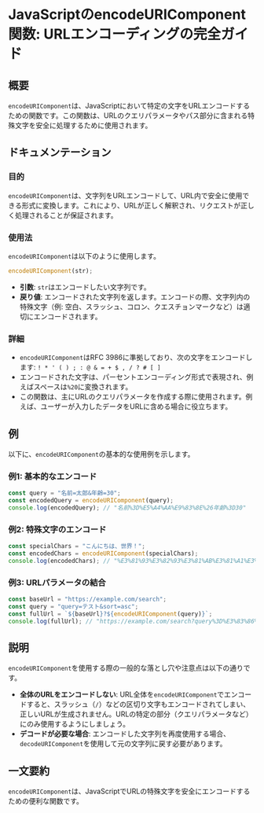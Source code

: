 <!--
Meta Description: # JavaScriptのencodeURIComponent関数: URLエンコーディングの完全ガイド ## 概要 `encodeURIComponent`は、JavaScriptにおいて特定の文字をURLエンコードするための関数です。この関数は、URLのクエリパラメータやパス部分に含まれる特殊文...
Meta Keywords: encodeuricomponent, const, query, javascript, console
-->

# JavaScriptのencodeURIComponent関数: URLエンコーディングの完全ガイド

## 概要
`encodeURIComponent`は、JavaScriptにおいて特定の文字をURLエンコードするための関数です。この関数は、URLのクエリパラメータやパス部分に含まれる特殊文字を安全に処理するために使用されます。

## ドキュメンテーション
### 目的
`encodeURIComponent`は、文字列をURLエンコードして、URL内で安全に使用できる形式に変換します。これにより、URLが正しく解釈され、リクエストが正しく処理されることが保証されます。

### 使用法
`encodeURIComponent`は以下のように使用します。

```javascript
encodeURIComponent(str);
```

- **引数**: `str`はエンコードしたい文字列です。
- **戻り値**: エンコードされた文字列を返します。エンコードの際、文字列内の特殊文字（例: 空白、スラッシュ、コロン、クエスチョンマークなど）は適切にエンコードされます。

### 詳細
- `encodeURIComponent`はRFC 3986に準拠しており、次の文字をエンコードします: `! * ' ( ) ; : @ & = + $ , / ? # [ ]`
- エンコードされた文字は、パーセントエンコーディング形式で表現され、例えばスペースは`%20`に変換されます。
- この関数は、主にURLのクエリパラメータを作成する際に使用されます。例えば、ユーザーが入力したデータをURLに含める場合に役立ちます。

## 例
以下に、`encodeURIComponent`の基本的な使用例を示します。

### 例1: 基本的なエンコード
```javascript
const query = "名前=太郎&年齢=30";
const encodedQuery = encodeURIComponent(query);
console.log(encodedQuery); // "名前%3D%E5%A4%AA%E9%83%8E%26年齢%3D30"
```

### 例2: 特殊文字のエンコード
```javascript
const specialChars = "こんにちは、世界！";
const encodedChars = encodeURIComponent(specialChars);
console.log(encodedChars); // "%E3%81%93%E3%82%93%E3%81%AB%E3%81%A1%E3%81%AF%EF%BC%8C%E4%B8%96%E7%95%8C%EF%BC%81"
```

### 例3: URLパラメータの結合
```javascript
const baseUrl = "https://example.com/search";
const query = "query=テスト&sort=asc";
const fullUrl = `${baseUrl}?${encodeURIComponent(query)}`;
console.log(fullUrl); // "https://example.com/search?query%3D%E3%83%86%E3%82%B9%E3%83%88%26sort%3Dasc"
```

## 説明
`encodeURIComponent`を使用する際の一般的な落とし穴や注意点は以下の通りです。

- **全体のURLをエンコードしない**: URL全体を`encodeURIComponent`でエンコードすると、スラッシュ（`/`）などの区切り文字もエンコードされてしまい、正しいURLが生成されません。URLの特定の部分（クエリパラメータなど）にのみ使用するようにしましょう。
- **デコードが必要な場合**: エンコードした文字列を再度使用する場合、`decodeURIComponent`を使用して元の文字列に戻す必要があります。

## 一文要約
`encodeURIComponent`は、JavaScriptでURLの特殊文字を安全にエンコードするための便利な関数です。